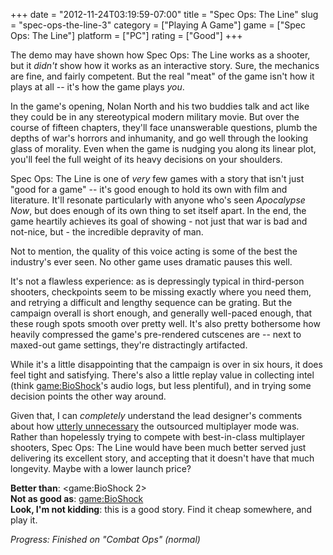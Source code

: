 +++
date = "2012-11-24T03:19:59-07:00"
title = "Spec Ops: The Line"
slug = "spec-ops-the-line-3"
category = ["Playing A Game"]
game = ["Spec Ops: The Line"]
platform = ["PC"]
rating = ["Good"]
+++

The demo may have shown how Spec Ops: The Line works as a shooter, but it <i>didn't</i> show how it works as an interactive story.  Sure, the mechanics are fine, and fairly competent.  But the real "meat" of the game isn't how it plays at all -- it's how the game plays <i>you</i>.

In the game's opening, Nolan North and his two buddies talk and act like they could be in any stereotypical modern military movie.  But over the course of fifteen chapters, they'll face unanswerable questions, plumb the depths of war's horrors and inhumanity, and go well through the looking glass of morality.  Even when the game is nudging you along its linear plot, you'll feel the full weight of its heavy decisions on your shoulders.

Spec Ops: The Line is one of <i>very</i> few games with a story that isn't just "good for a game" -- it's good enough to hold its own with film and literature.  It'll resonate particularly with anyone who's seen <i>Apocalypse Now</i>, but does enough of its own thing to set itself apart.  In the end, the game heartily achieves its goal of showing - not just that war is bad and not-nice, but - the incredible depravity of man.

Not to mention, the quality of this voice acting is some of the best the industry's ever seen.  No other game uses dramatic pauses this well.

It's not a flawless experience: as is depressingly typical in third-person shooters, checkpoints seem to be missing exactly where you need them, and retrying a difficult and lengthy sequence can be grating.  But the campaign overall is short enough, and generally well-paced enough, that these rough spots smooth over pretty well.  It's also pretty bothersome how heavily compressed the game's pre-rendered cutscenes are -- next to maxed-out game settings, they're distractingly artifacted.

While it's a little disappointing that the campaign is over in six hours, it does feel tight and satisfying.  There's also a little replay value in collecting intel (think <game:BioShock>'s audio logs, but less plentiful), and in trying some decision points the other way around.

Given that, I can <i>completely</i> understand the lead designer's comments about how <a href="http://www.joystiq.com/2012/08/29/spec-ops-the-line-dev-brands-games-multiplayer-a-waste-of-mon/">utterly unnecessary</a> the outsourced multiplayer mode was.  Rather than hopelessly trying to compete with best-in-class multiplayer shooters, Spec Ops: The Line would have been much better served just delivering its excellent story, and accepting that it doesn't have that much longevity.  Maybe with a lower launch price?

<b>Better than</b>: <game:BioShock 2>  
<b>Not as good as</b>: <game:BioShock>  
<b>Look, I'm not kidding</b>: this is a good story.  Find it cheap somewhere, and play it.

<i>Progress: Finished on "Combat Ops" (normal)</i>